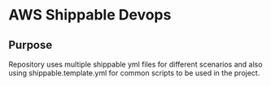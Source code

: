 # AWS Shippable Devops
## Purpose
Repository uses multiple shippable yml files for different scenarios and also using shippable.template.yml for common scripts to be used in the project.
